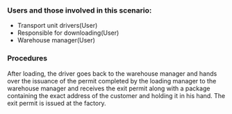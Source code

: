 ### Users and those involved in this scenario:
- Transport unit drivers(User)
- Responsible for downloading(User)
- Warehouse manager(User)

### Procedures
After loading, the driver goes back to the warehouse manager and hands over the issuance of the permit completed by the loading manager to the warehouse manager and receives the exit permit along with a package containing the exact address of the customer and holding it in his hand. The exit permit is issued at the factory.
